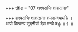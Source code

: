 +++
title = "07 शश्वदाभिः शाशदानाः"

+++
शश्वदाभिः शाशदानाः शमनान्वयामसि ।  
आपो विश्वस्य सूदनीर्या देवा मनवे दधुः ॥ ९ ॥
